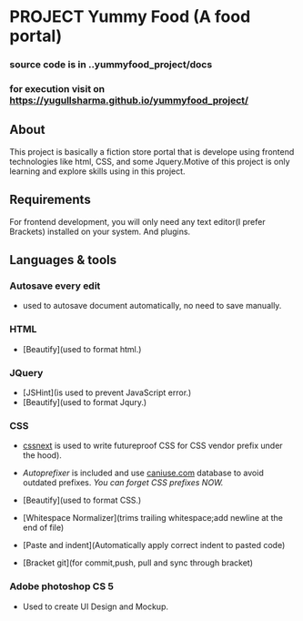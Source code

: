 # PROJECT Yummy Food (A food portal)
### source code is in ..yummyfood_project/docs
### for execution visit on https://yugullsharma.github.io/yummyfood_project/

## About
This project is basically a fiction store portal that is develope using frontend technologies like html,
CSS, and some Jquery.Motive of this project is only learning and explore skills using in this project.


## Requirements

For frontend development, you will only need any text editor(I prefer Brackets) installed on your system.
And plugins.

## Languages & tools

### Autosave every edit

- used to autosave document automatically, no need to save manually.

### HTML

- [Beautify](used to format html.)

### JQuery

- [JSHint](is used to prevent JavaScript error.)
- [Beautify](used to format Jqury.)


### CSS

- [cssnext](http://cssnext.putaindecode.io) is used to write futureproof CSS for CSS vendor prefix under the hood).

- _Autoprefixer_ is included and use [caniuse.com](http://caniuse.com/) database to avoid outdated prefixes. _You can forget CSS prefixes NOW._

- [Beautify](used to format CSS.)

- [Whitespace Normalizer](trims trailing whitespace;add newline at the end of file)

- [Paste and indent](Automatically apply correct indent to pasted code)

- [Bracket git](for commit,push, pull and sync through bracket)

### Adobe photoshop CS 5

- Used to create UI Design and Mockup.

